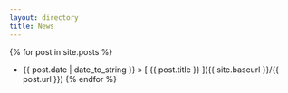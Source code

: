 ```yaml
---
layout: directory
title: News
---
```


{% for post in site.posts %}
  * {{ post.date | date_to_string }} &raquo; [ {{ post.title }} ]({{ site.baseurl }}/{{ post.url }})
{% endfor %}
